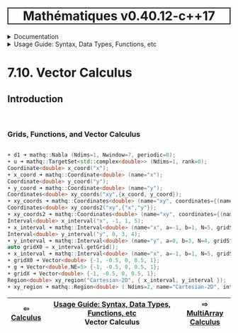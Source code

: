 <h1 style='border: 2px solid; text-align: center'>Mathématiques v0.40.12-c++17</h1>

<details>

<summary>Documentation</summary>

# [Documentation](../../README.md)<br>
1. [License](../../license/README.md)<br>
2. [About](../../about/README.md)<br>
3. [Status, Planned Work & Release Notes](../../status-release/README.md)<br>
4. [Description and Example Usage](../../overview/README.md)<br>
5. [Installation](../../installation/README.md)<br>
6. [Your First Mathématiques Project](../../first-project/README.md)<br>
7. _Usage Guide: Syntax, Data Types, Functions, etc_ <br>
8. [Benchmarks](../../benchmarks/README.md)<br>
9. [Tests](../../test/README.md)<br>
10. [Developer Guide: Modifying and Extending Mathématiques](../../developer-guide/README.md)<br>


</details>



<details>

<summary>Usage Guide: Syntax, Data Types, Functions, etc</summary>

# [7. Usage Guide: Syntax, Data Types, Functions, etc](../README.md)<br>
7.1. [Usage Guide Notation](../notation/README.md)<br>
7.2. [Scalar Types (Real, Imaginary, Complex & Quaternion)](../scalars/README.md)<br>
7.3. [Container Types (Vector, Matrix & MultiArray)](../multiarrays/README.md)<br>
7.4. [Operators](../operators/README.md)<br>
7.5. [Functions](../functions/README.md)<br>
7.6. [Linear Algebra](../linear-algebra/README.md)<br>
7.7. [Indexing, Masks, and Sorting](../indexing-sorting/README.md)<br>
7.8. [Ranges and Grids](../ranges-grids/README.md)<br>
7.9. [Calculus](../calculus/README.md)<br>
7.10. _Vector Calculus_ <br>
7.11. [MultiArray Calculus](../tensor-calculus/README.md)<br>
7.12. [Display of Results](../display/README.md)<br>
7.13. [FILE I/O](../file-io/README.md)<br>
7.14. [Debug Modes](../debug/README.md)<br>


</details>



# 7.10. Vector Calculus



## Introduction



<br>

### Grids, Functions, and Vector Calculus


```C++

☀ d1 ➜ mathq::Nabla (Ndims=1, Nwindow=7, periodic=0);
☀ u ➜ mathq::TargetSet<std::complex<double>> (Ndims=1, rank=0);
Coordinate<double> x_coord("x");
☀ x_coord ➜ mathq::Coordinate<double> (name="x");
Coordinate<double> y_coord("y");
☀ y_coord ➜ mathq::Coordinate<double> (name="y");
Coordinates<double> xy_coords("xy",{x_coord, y_coord});
☀ xy_coords ➜ mathq::Coordinates<double> (name="xy", coordinates={(name="x"), (name="y")});
Coordinates<double> xy_coords2("xy",{"x","y"});
☀ xy_coords2 ➜ mathq::Coordinates<double> (name="xy", coordinates={(name="x"), (name="y")});
Interval<double> x_interval("x", -1, 1, 5);
☀ x_interval ➜ mathq::Interval<double> (name="x", a=-1, b=1, N=5, gridState=deflated);
Interval<double> y_interval("y", 0, 3, 4);
☀ y_interval ➜ mathq::Interval<double> (name="y", a=0, b=3, N=4, gridState=deflated);
auto gridX0 = x_interval.getGrid();
☀ x_interval ➜ mathq::Interval<double> (name="x", a=-1, b=1, N=5, gridState=inflated);
☀ gridX0 ➜ Vector<double> {-1, -0.5, 0, 0.5, 1};
☀ g ➜ Vector<double,NE=5> {-1, -0.5, 0, 0.5, 1};
☀ gridX ➜ Vector<double> {-1, -0.5, 0, 0.5, 1};
Region<double> xy_region("Cartesian-2D", { x_interval, y_interval });
☀ xy_region ➜ mathq::Region<double> ( Ndims=2, name="Cartesian-2D", intervals={(name="x", a=-1, b=1, N=5, gridState=inflated), (name="y", a=0, b=3, N=4, gridState=deflated)} );
```


| ⇦ <br />[Calculus](../calculus/README.md)  | [Usage Guide: Syntax, Data Types, Functions, etc](../README.md)<br />Vector Calculus<br /><img width=1000/> | ⇨ <br />[MultiArray Calculus](../tensor-calculus/README.md)   |
| ------------ | :-------------------------------: | ------------ |

